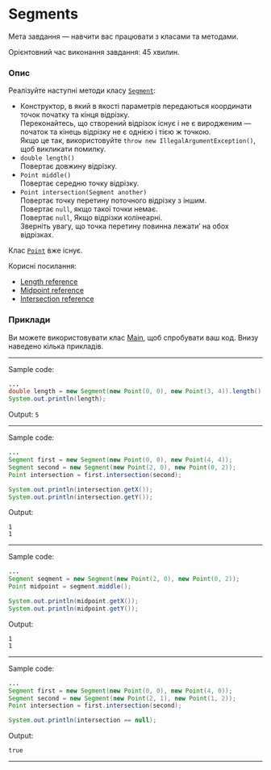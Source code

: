 # Segments

Мета завдання — навчити вас працювати з класами та методами.

Орієнтовний час виконання завдання: 45 хвилин.

### Опис
Реалізуйте наступні методи класу [`Segment`](Segment.java):

* Конструктор, в який в якості параметрів передаються координати точок початку та кінця відрізку.\
  Переконайтесь, що створений відрізок існує і не є виродженим — початок та кінець відрізку не є однією і тією ж точкою.\
  Якщо це так, використовуйте `throw new IllegalArgumentException()`, щоб викликати помилку.
* `double length()`\
  Повертає довжину відрізку.
* `Point middle()`\
  Повертає середню точку відрізку.
* `Point intersection(Segment another)`\
  Повертає точку перетину поточного відрізку з іншим.\
  Повертає `null`, якщо такої точки немає.\
  Повертає `null`, Якщо відрізки колінеарні.\
  Зверніть увагу, що точка перетину повинна лежатиʼ на обох відрізках.

Клас [`Point`](Point.java) вже існує.

Корисні посилання:
* [Length reference](https://www.wikihow.com/Use-Distance-Formula-to-Find-the-Length-of-a-Line)
* [Midpoint reference](https://www.wikihow.com/Find-the-Midpoint-of-a-Line-Segment#Use-the-Midpoint-Formula)
* [Intersection reference](https://en.wikipedia.org/wiki/Line–line_intersection)

### Приклади
Ви можете використовувати клас [Main](Main.java), щоб спробувати ваш код. Внизу наведено кілька прикладів.

---
Sample code:
```java
...
double length = new Segment(new Point(0, 0), new Point(3, 4)).length();
System.out.println(length);

```

Output: `5`

---
Sample code:
```java
...
Segment first = new Segment(new Point(0, 0), new Point(4, 4));
Segment second = new Segment(new Point(2, 0), new Point(0, 2));
Point intersection = first.intersection(second);

System.out.println(intersection.getX());
System.out.println(intersection.getY());

```

Output:

```
1
1
```
---
Sample code:
```java
...
Segment seqment = new Segment(new Point(2, 0), new Point(0, 2));
Point midpoint = segment.middle();

System.out.println(midpoint.getX());
System.out.println(midpoint.getY());

```

Output:

```
1
1
```

---
Sample code:
```java
...
Segment first = new Segment(new Point(0, 0), new Point(4, 0));
Segment second = new Segment(new Point(2, 1), new Point(1, 2));
Point intersection = first.intersection(second);

System.out.println(intersection == null);

```

Output:

```
true
```

---